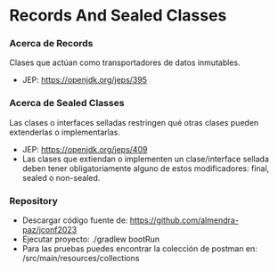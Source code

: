 # Records And Sealed Classes

### Acerca de Records
Clases que actúan como transportadores de datos inmutables.

* JEP: https://openjdk.org/jeps/395

### Acerca de Sealed Classes
Las clases o interfaces selladas restringen qué otras clases pueden extenderlas o implementarlas.

* JEP: https://openjdk.org/jeps/409
* Las clases que extiendan o implementen un clase/interface sellada deben tener obligatoriamente alguno de estos modificadores: final, sealed o non-sealed.

### Repository

* Descargar código fuente de: https://github.com/almendra-paz/jconf2023
* Ejecutar proyecto: ./gradlew bootRun
* Para las pruebas puedes encontrar la colección de postman en: /src/main/resources/collections

